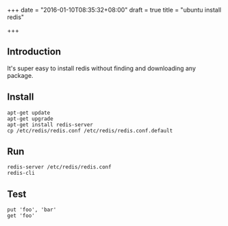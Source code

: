 +++
date = "2016-01-10T08:35:32+08:00"
draft = true
title = "ubuntu install redis"

+++



## Introduction

It's super easy to install redis without finding and downloading any package.

## Install

```
apt-get update
apt-get upgrade
apt-get install redis-server
cp /etc/redis/redis.conf /etc/redis/redis.conf.default
```

## Run

```
redis-server /etc/redis/redis.conf
redis-cli
```

## Test

```
put 'foo', 'bar'
get 'foo'
```

